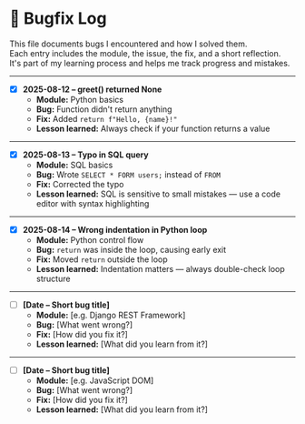 # 🐞 Bugfix Log

This file documents bugs I encountered and how I solved them.  
Each entry includes the module, the issue, the fix, and a short reflection.  
It's part of my learning process and helps me track progress and mistakes.

---

- [x] **2025-08-12 – greet() returned None**
  - **Module:** Python basics
  - **Bug:** Function didn't return anything
  - **Fix:** Added `return f"Hello, {name}!"`
  - **Lesson learned:** Always check if your function returns a value

---

- [x] **2025-08-13 – Typo in SQL query**
  - **Module:** SQL basics
  - **Bug:** Wrote `SELECT * FORM users;` instead of `FROM`
  - **Fix:** Corrected the typo
  - **Lesson learned:** SQL is sensitive to small mistakes — use a code editor with syntax highlighting

---

- [x] **2025-08-14 – Wrong indentation in Python loop**
  - **Module:** Python control flow
  - **Bug:** `return` was inside the loop, causing early exit
  - **Fix:** Moved `return` outside the loop
  - **Lesson learned:** Indentation matters — always double-check loop structure

---

- [ ] **[Date – Short bug title]**
  - **Module:** [e.g. Django REST Framework]
  - **Bug:** [What went wrong?]
  - **Fix:** [How did you fix it?]
  - **Lesson learned:** [What did you learn from it?]

---

- [ ] **[Date – Short bug title]**
  - **Module:** [e.g. JavaScript DOM]
  - **Bug:** [What went wrong?]
  - **Fix:** [How did you fix it?]
  - **Lesson learned:** [What did you learn from it?]
